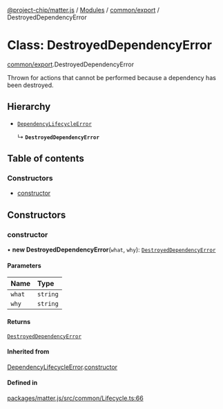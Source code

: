 [@project-chip/matter.js](../README.md) / [Modules](../modules.md) / [common/export](../modules/common_export.md) / DestroyedDependencyError

# Class: DestroyedDependencyError

[common/export](../modules/common_export.md).DestroyedDependencyError

Thrown for actions that cannot be performed because a dependency has been destroyed.

## Hierarchy

- [`DependencyLifecycleError`](common_export.DependencyLifecycleError.md)

  ↳ **`DestroyedDependencyError`**

## Table of contents

### Constructors

- [constructor](common_export.DestroyedDependencyError.md#constructor)

## Constructors

### constructor

• **new DestroyedDependencyError**(`what`, `why`): [`DestroyedDependencyError`](common_export.DestroyedDependencyError.md)

#### Parameters

| Name | Type |
| :------ | :------ |
| `what` | `string` |
| `why` | `string` |

#### Returns

[`DestroyedDependencyError`](common_export.DestroyedDependencyError.md)

#### Inherited from

[DependencyLifecycleError](common_export.DependencyLifecycleError.md).[constructor](common_export.DependencyLifecycleError.md#constructor)

#### Defined in

[packages/matter.js/src/common/Lifecycle.ts:66](https://github.com/project-chip/matter.js/blob/c0d55745d5279e16fdfaa7d2c564daa31e19c627/packages/matter.js/src/common/Lifecycle.ts#L66)
